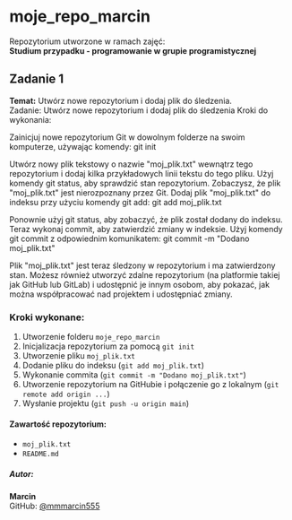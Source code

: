 # moje_repo_marcin

Repozytorium utworzone w ramach zajęć:  
**Studium przypadku - programowanie w grupie programistycznej**

##  Zadanie 1
**Temat:** Utwórz nowe repozytorium i dodaj plik do śledzenia.  
Zadanie: Utwórz nowe repozytorium i dodaj plik do śledzenia Kroki do wykonania:

Zainicjuj nowe repozytorium Git w dowolnym folderze na swoim komputerze, używając komendy:
git init

Utwórz nowy plik tekstowy o nazwie "moj_plik.txt" wewnątrz tego repozytorium i dodaj kilka przykładowych linii tekstu do tego pliku.
Użyj komendy git status, aby sprawdzić stan repozytorium. Zobaczysz, że plik "moj_plik.txt" jest nierozpoznany przez Git.
Dodaj plik "moj_plik.txt" do indeksu przy użyciu komendy git add:
git add moj_plik.txt

Ponownie użyj git status, aby zobaczyć, że plik został dodany do indeksu.
Teraz wykonaj commit, aby zatwierdzić zmiany w indeksie. Użyj komendy git commit z odpowiednim komunikatem:
git commit -m "Dodano moj_plik.txt"

Plik "moj_plik.txt" jest teraz śledzony w repozytorium i ma zatwierdzony stan.
Możesz również utworzyć zdalne repozytorium (na platformie takiej jak GitHub lub GitLab) i udostępnić je innym osobom, aby pokazać, jak można współpracować nad projektem i udostępniać zmiany.

###  Kroki wykonane:
1. Utworzenie folderu `moje_repo_marcin`  
2. Inicjalizacja repozytorium za pomocą `git init`  
3. Utworzenie pliku `moj_plik.txt`  
4. Dodanie pliku do indeksu (`git add moj_plik.txt`)  
5. Wykonanie commita (`git commit -m "Dodano moj_plik.txt"`)  
6. Utworzenie repozytorium na GitHubie i połączenie go z lokalnym (`git remote add origin ...`)  
7. Wysłanie projektu (`git push -u origin main`)


#### Zawartość repozytorium:
- `moj_plik.txt`
- `README.md`


##### Autor:
**Marcin**  
GitHub: [@mmmarcin555](https://github.com/mmmarcin555)
